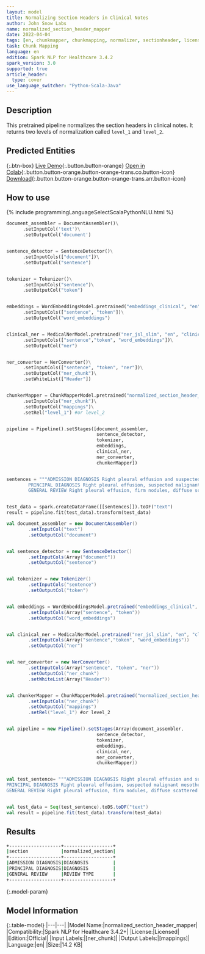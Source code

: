 ```yaml
---
layout: model
title: Normalizing Section Headers in Clinical Notes
author: John Snow Labs
name: normalized_section_header_mapper
date: 2022-04-04
tags: [en, chunkmapper, chunkmapping, normalizer, sectionheader, licensed, clinical]
task: Chunk Mapping
language: en
edition: Spark NLP for Healthcare 3.4.2
spark_version: 3.0
supported: true
article_header:
  type: cover
use_language_switcher: "Python-Scala-Java"
---
```



## Description


This pretrained pipeline normalizes the section headers in clinical notes. It returns two levels of normalization called `level_1` and `level_2`.


## Predicted Entities


{:.btn-box}
[Live Demo](https://demo.johnsnowlabs.com/healthcare/NORMALIZED_SECTION_HEADER_MAPPER/){:.button.button-orange}
[Open in Colab](https://colab.research.google.com/github/JohnSnowLabs/spark-nlp-workshop/blob/master/tutorials/streamlit_notebooks/healthcare/NORMALIZED_SECTION_HEADER_MAPPER.ipynb){:.button.button-orange.button-orange-trans.co.button-icon}
[Download](https://s3.amazonaws.com/auxdata.johnsnowlabs.com/clinical/models/normalized_section_header_mapper_en_3.4.2_3.0_1649098646707.zip){:.button.button-orange.button-orange-trans.arr.button-icon}


## How to use

<div class="tabs-box" markdown="1">
{% include programmingLanguageSelectScalaPythonNLU.html %}

```python
document_assembler = DocumentAssembler()\
      .setInputCol('text')\
      .setOutputCol('document')


sentence_detector = SentenceDetector()\
      .setInputCols(["document"])\
      .setOutputCol("sentence")


tokenizer = Tokenizer()\
      .setInputCols("sentence")\
      .setOutputCol("token")


embeddings = WordEmbeddingsModel.pretrained("embeddings_clinical", "en","clinical/models")\
      .setInputCols(["sentence", "token"])\
      .setOutputCol("word_embeddings")


clinical_ner = MedicalNerModel.pretrained("ner_jsl_slim", "en", "clinical/models")\
      .setInputCols(["sentence","token", "word_embeddings"])\
      .setOutputCol("ner")


ner_converter = NerConverter()\
      .setInputCols(["sentence", "token", "ner"])\
      .setOutputCol("ner_chunk")\
      .setWhiteList(["Header"])


chunkerMapper = ChunkMapperModel.pretrained("normalized_section_header_mapper", "en", "clinical/models") \
      .setInputCols("ner_chunk")\
      .setOutputCol("mappings")\
      .setRel("level_1") #or level_2


pipeline = Pipeline().setStages([document_assembler,
                                 sentence_detector,
                                 tokenizer, 
                                 embeddings,
                                 clinical_ner, 
                                 ner_converter, 
                                 chunkerMapper])


sentences = """ADMISSION DIAGNOSIS Right pleural effusion and suspected malignant mesothelioma.
        PRINCIPAL DIAGNOSIS Right pleural effusion, suspected malignant mesothelioma.
        GENERAL REVIEW Right pleural effusion, firm nodules, diffuse scattered throughout the right pleura and diaphragmatic surface."""


test_data = spark.createDataFrame([[sentences]]).toDF("text")
result = pipeline.fit(test_data).transform(test_data)
```
```scala
val document_assembler = new DocumentAssembler()
        .setInputCol("text")
        .setOutputCol("document")


val sentence_detector = new SentenceDetector()
        .setInputCols(Array("document"))
        .setOutputCol("sentence")


val tokenizer = new Tokenizer()
        .setInputCols("sentence")
        .setOutputCol("token")


val embeddings = WordEmbeddingsModel.pretrained("embeddings_clinical", "en","clinical/models")
        .setInputCols(Array("sentence", "token"))
        .setOutputCol("word_embeddings")


val clinical_ner = MedicalNerModel.pretrained("ner_jsl_slim", "en", "clinical/models")
        .setInputCols(Array("sentence","token", "word_embeddings"))
        .setOutputCol("ner")


val ner_converter = new NerConverter()
        .setInputCols(Array("sentence", "token", "ner"))
        .setOutputCol("ner_chunk")
        .setWhiteList(Array("Header"))


val chunkerMapper = ChunkMapperModel.pretrained("normalized_section_header_mapper", "en", "clinical/models") 
        .setInputCols("ner_chunk")
        .setOutputCol("mappings")
        .setRel("level_1") #or level_2


val pipeline = new Pipeline().setStages(Array(document_assembler,
                                 sentence_detector,
                                 tokenizer, 
                                 embeddings,
                                 clinical_ner, 
                                 ner_converter, 
                                 chunkerMapper))


val test_sentence= """ADMISSION DIAGNOSIS Right pleural effusion and suspected malignant mesothelioma.
PRINCIPAL DIAGNOSIS Right pleural effusion, suspected malignant mesothelioma.
GENERAL REVIEW Right pleural effusion, firm nodules, diffuse scattered throughout the right pleura and diaphragmatic surface."""


val test_data = Seq(test_sentence).toDS.toDF("text")
val result = pipeline.fit(test_data).transform(test_data)
```
</div>


## Results


```bash
+-------------------+------------------+
|section            |normalized_section|
+-------------------+------------------+
|ADMISSION DIAGNOSIS|DIAGNOSIS         |
|PRINCIPAL DIAGNOSIS|DIAGNOSIS         |
|GENERAL REVIEW     |REVIEW TYPE       |
+-------------------+------------------+
```


{:.model-param}
## Model Information


{:.table-model}
|---|---|
|Model Name:|normalized_section_header_mapper|
|Compatibility:|Spark NLP for Healthcare 3.4.2+|
|License:|Licensed|
|Edition:|Official|
|Input Labels:|[ner_chunk]|
|Output Labels:|[mappings]|
|Language:|en|
|Size:|14.2 KB|
<!--stackedit_data:
eyJoaXN0b3J5IjpbLTE3MzQwNjE2NjQsMTU2ODY2ODcxNCwtMT
QxMDg0MzcyOSwyODE2Mzk0MzNdfQ==
-->
